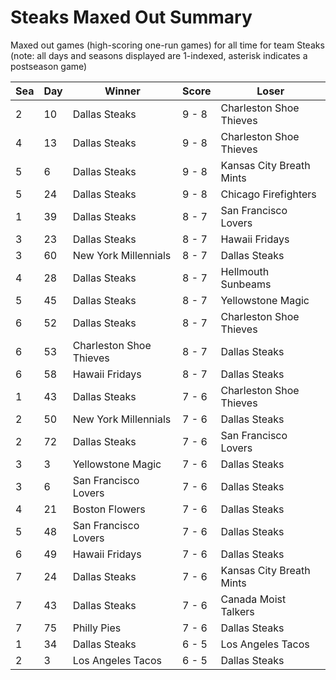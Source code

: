 # Steaks Maxed Out Summary



Maxed out games (high-scoring one-run games) for all time for team Steaks (note: all days and seasons displayed are 1-indexed, asterisk indicates a postseason game)


| Sea | Day | Winner | Score | Loser | 
| ------ |------ |------ |------ |------ |
| 2 | 10 | Dallas Steaks | 9 - 8 | Charleston Shoe Thieves | 
| 4 | 13 | Dallas Steaks | 9 - 8 | Charleston Shoe Thieves | 
| 5 | 6 | Dallas Steaks | 9 - 8 | Kansas City Breath Mints | 
| 5 | 24 | Dallas Steaks | 9 - 8 | Chicago Firefighters | 
| 1 | 39 | Dallas Steaks | 8 - 7 | San Francisco Lovers | 
| 3 | 23 | Dallas Steaks | 8 - 7 | Hawaii Fridays | 
| 3 | 60 | New York Millennials | 8 - 7 | Dallas Steaks | 
| 4 | 28 | Dallas Steaks | 8 - 7 | Hellmouth Sunbeams | 
| 5 | 45 | Dallas Steaks | 8 - 7 | Yellowstone Magic | 
| 6 | 52 | Dallas Steaks | 8 - 7 | Charleston Shoe Thieves | 
| 6 | 53 | Charleston Shoe Thieves | 8 - 7 | Dallas Steaks | 
| 6 | 58 | Hawaii Fridays | 8 - 7 | Dallas Steaks | 
| 1 | 43 | Dallas Steaks | 7 - 6 | Charleston Shoe Thieves | 
| 2 | 50 | New York Millennials | 7 - 6 | Dallas Steaks | 
| 2 | 72 | Dallas Steaks | 7 - 6 | San Francisco Lovers | 
| 3 | 3 | Yellowstone Magic | 7 - 6 | Dallas Steaks | 
| 3 | 6 | San Francisco Lovers | 7 - 6 | Dallas Steaks | 
| 4 | 21 | Boston Flowers | 7 - 6 | Dallas Steaks | 
| 5 | 48 | San Francisco Lovers | 7 - 6 | Dallas Steaks | 
| 6 | 49 | Hawaii Fridays | 7 - 6 | Dallas Steaks | 
| 7 | 24 | Dallas Steaks | 7 - 6 | Kansas City Breath Mints | 
| 7 | 43 | Dallas Steaks | 7 - 6 | Canada Moist Talkers | 
| 7 | 75 | Philly Pies | 7 - 6 | Dallas Steaks | 
| 1 | 34 | Dallas Steaks | 6 - 5 | Los Angeles Tacos | 
| 2 | 3 | Los Angeles Tacos | 6 - 5 | Dallas Steaks | 


